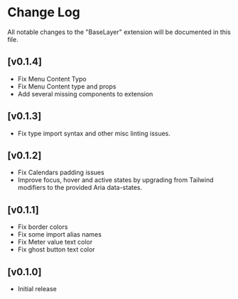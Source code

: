 # Change Log

All notable changes to the "BaseLayer" extension will be documented in this file.

## [v0.1.4]

- Fix Menu Content Typo
- Fix Menu Content type and props
- Add several missing components to extension 

## [v0.1.3]

- Fix type import syntax and other misc linting issues.

## [v0.1.2]

- Fix Calendars padding issues
- Improve focus, hover and active states by upgrading from Tailwind modifiers to the provided Aria data-states.

## [v0.1.1]

- Fix border colors
- Fix some import alias names
- Fix Meter value text color
- Fix ghost button text color

## [v0.1.0]

- Initial release